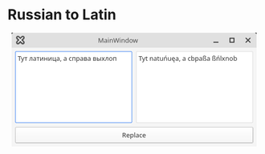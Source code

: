 # Russian to Latin
<p align="center">
 <img src="https://raw.githubusercontent.com/syorito-hatsuki/Ru2Latin/master/screenshots/main.png">
</p>
